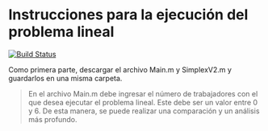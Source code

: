 # Instrucciones para la ejecución del problema lineal

[![Build Status](https://github.com/SRM141200/Proyecto-Optimizacion)](https://github.com/SRM141200/Proyecto-Optimizacion)

Como primera parte, descargar el archivo Main.m y SimplexV2.m
y guardarlos en una misma carpeta.

> En el archivo Main.m debe ingresar
> el número de trabajadores con el que
> desea ejecutar el problema lineal.
> Este debe ser un valor entre 0 y 6.
> De esta manera, se puede realizar una
> comparación y un análisis más profundo.



